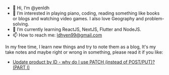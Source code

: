 - 👋 Hi, I’m @yenldh
- 👀 I’m interested in playing piano, coding, reading something like books or blogs and watching video games. I also love Geography and problem-solving.
- 🌱 I’m currently learning ReactJS, NextJS, Flutter and NodeJS. 
- 📫 How to reach me: ldhyen99@gmail.com


In my free time, I learn new things and try to note them as a blog, It's my take notes and maybe right or wrong in something, please read it if you like:
- [Update product by ID - why do I use PATCH (instead of POST/PUT)? (PART I)](https://www.notion.so/mydoc-enen/Update-product-by-ID-why-do-we-need-to-use-PATCH-instead-of-POST-PUT-ee20b11575a44e7491906ed223a48ae8?pvs=4)

<!---
ldhyen99/ldhyen99 is a ✨ special ✨ repository because its `README.md` (this file) appears on your GitHub profile.
You can click the Preview link to take a look at your changes.
--->

